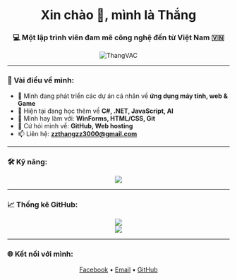<h1 align="center">Xin chào 👋, mình là Thắng</h1>
<h3 align="center">💻 Một lập trình viên đam mê công nghệ đến từ Việt Nam 🇻🇳</h3>

<p align="center">
  <img src="https://komarev.com/ghpvc/?username=ThangVAC&label=Lượt%20truy%20cập&color=0e75b6&style=flat" alt="ThangVAC" />
</p>

---

### 🚀 Vài điều về mình:

- 🔭 Mình đang phát triển các dự án cá nhân về **ứng dụng máy tính, web & Game**
- 🌱 Hiện tại đang học thêm về **C#, .NET, JavaScript, AI**
- 🧰 Mình hay làm với: **WinForms, HTML/CSS, Git**
- 💬 Cứ hỏi mình về: **GitHub, Web hosting**
- 📫 Liên hệ: **zzthangzz3000@gmail.com**

---

### 🛠️ Kỹ năng:
<p align="center">
  <img src="https://skillicons.dev/icons?i=cs,html,css,js,nodejs,python,vscode,github" />
</p>

---

### 📈 Thống kê GitHub:
<p align="center">
  <img src="https://github-readme-stats.vercel.app/api?username=ThangVAC&show_icons=true&theme=tokyonight" />
  <br>
  <img src="https://github-readme-streak-stats.herokuapp.com?user=ThangVAC&theme=tokyonight" />
</p>

---

### 🌐 Kết nối với mình:
<p align="center">
  <a href="https://fb.com/ten.facebook.cua.ban" target="_blank">Facebook</a> •
  <a href="mailto:thangvac.dev@gmail.com">Email</a> •
  <a href="https://github.com/ThangVAC" target="_blank">GitHub</a>
</p>
